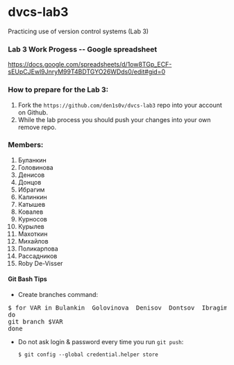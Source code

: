 # dvcs-lab3
Practicing use of version control systems (Lab 3)

### Lab 3 Work Progess -- Google spreadsheet

<https://docs.google.com/spreadsheets/d/1ow8TGp_ECF-sEUpCJEwl9JnryM99T4BDTGYO26WDds0/edit#gid=0>

### How to prepare for the Lab 3: 

1. Fork the `https://github.com/den1s0v/dvcs-lab3` repo into your account on Github.
1. While the lab process you should push your changes into your own remove repo.

### Members: 

1. Буланкин
1. Головинова
1. Денисов
1. Донцов
1. Ибрагим
1. Калинкин
1. Катышев
1. Ковалев
1. Курносов
1. Курылев
1. Махоткин
1. Михайлов
1. Поликарпова
1. Рассадников
1. Roby De-Visser

#### Git Bash Tips

* Create branches command:

<pre>$ for VAR in Bulankin  Golovinova  Denisov  Dontsov  Ibragim  Kalinkin  Katyshev  Kovalev  Kurnosov  Kurylev  Mahotkin  Mihailov  Polikarpova  Rassadnikov Roby
do
git branch $VAR
done
</pre>


* Do not ask login & password every time you run `git push`:

    `$ git config --global credential.helper store`

